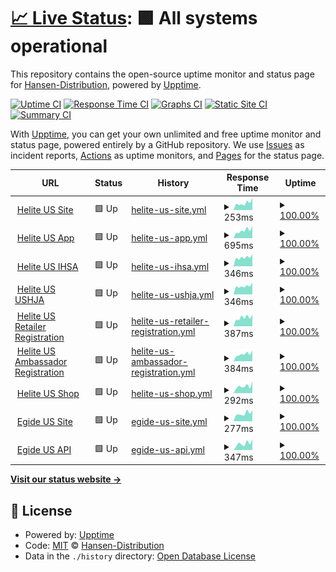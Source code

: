 # [📈 Live Status](https://hansen-distribution.github.io/upptime): <!--live status--> **🟩 All systems operational**

This repository contains the open-source uptime monitor and status page for [Hansen-Distribution](https://hansen-distribution.github.io/upptime), powered by [Upptime](https://github.com/upptime/upptime).

[![Uptime CI](https://github.com/Hansen-Distribution/upptime/workflows/Uptime%20CI/badge.svg)](https://github.com/Hansen-Distribution/upptime/actions?query=workflow%3A%22Uptime+CI%22)
[![Response Time CI](https://github.com/Hansen-Distribution/upptime/workflows/Response%20Time%20CI/badge.svg)](https://github.com/Hansen-Distribution/upptime/actions?query=workflow%3A%22Response+Time+CI%22)
[![Graphs CI](https://github.com/Hansen-Distribution/upptime/workflows/Graphs%20CI/badge.svg)](https://github.com/Hansen-Distribution/upptime/actions?query=workflow%3A%22Graphs+CI%22)
[![Static Site CI](https://github.com/Hansen-Distribution/upptime/workflows/Static%20Site%20CI/badge.svg)](https://github.com/Hansen-Distribution/upptime/actions?query=workflow%3A%22Static+Site+CI%22)
[![Summary CI](https://github.com/Hansen-Distribution/upptime/workflows/Summary%20CI/badge.svg)](https://github.com/Hansen-Distribution/upptime/actions?query=workflow%3A%22Summary+CI%22)

With [Upptime](https://upptime.js.org), you can get your own unlimited and free uptime monitor and status page, powered entirely by a GitHub repository. We use [Issues](https://github.com/Hansen-Distribution/upptime/issues) as incident reports, [Actions](https://github.com/Hansen-Distribution/upptime/actions) as uptime monitors, and [Pages](https://hansen-distribution.github.io/upptime/) for the status page.

<!--start: status pages-->
<!-- This summary is generated by Upptime (https://github.com/upptime/upptime) -->
<!-- Do not edit this manually, your changes will be overwritten -->
<!-- prettier-ignore -->
| URL | Status | History | Response Time | Uptime |
| --- | ------ | ------- | ------------- | ------ |
| <img alt="" src="https://icons.duckduckgo.com/ip3/www.heliteus.com.ico" height="13"> [Helite US Site](https://www.heliteus.com) | 🟩 Up | [helite-us-site.yml](https://github.com/Hansen-Distribution/upptime/commits/HEAD/history/helite-us-site.yml) | <details><summary><img alt="Response time graph" src="./graphs/helite-us-site/response-time-week.png" height="20"> 253ms</summary><br><a href="https://Hansen-Distribution.github.io/upptime/history/helite-us-site"><img alt="Response time 3351" src="https://img.shields.io/endpoint?url=https%3A%2F%2Fraw.githubusercontent.com%2FHansen-Distribution%2Fupptime%2FHEAD%2Fapi%2Fhelite-us-site%2Fresponse-time.json"></a><br><a href="https://Hansen-Distribution.github.io/upptime/history/helite-us-site"><img alt="24-hour response time 421" src="https://img.shields.io/endpoint?url=https%3A%2F%2Fraw.githubusercontent.com%2FHansen-Distribution%2Fupptime%2FHEAD%2Fapi%2Fhelite-us-site%2Fresponse-time-day.json"></a><br><a href="https://Hansen-Distribution.github.io/upptime/history/helite-us-site"><img alt="7-day response time 253" src="https://img.shields.io/endpoint?url=https%3A%2F%2Fraw.githubusercontent.com%2FHansen-Distribution%2Fupptime%2FHEAD%2Fapi%2Fhelite-us-site%2Fresponse-time-week.json"></a><br><a href="https://Hansen-Distribution.github.io/upptime/history/helite-us-site"><img alt="30-day response time 300" src="https://img.shields.io/endpoint?url=https%3A%2F%2Fraw.githubusercontent.com%2FHansen-Distribution%2Fupptime%2FHEAD%2Fapi%2Fhelite-us-site%2Fresponse-time-month.json"></a><br><a href="https://Hansen-Distribution.github.io/upptime/history/helite-us-site"><img alt="1-year response time 3135" src="https://img.shields.io/endpoint?url=https%3A%2F%2Fraw.githubusercontent.com%2FHansen-Distribution%2Fupptime%2FHEAD%2Fapi%2Fhelite-us-site%2Fresponse-time-year.json"></a></details> | <details><summary><a href="https://Hansen-Distribution.github.io/upptime/history/helite-us-site">100.00%</a></summary><a href="https://Hansen-Distribution.github.io/upptime/history/helite-us-site"><img alt="All-time uptime 98.59%" src="https://img.shields.io/endpoint?url=https%3A%2F%2Fraw.githubusercontent.com%2FHansen-Distribution%2Fupptime%2FHEAD%2Fapi%2Fhelite-us-site%2Fuptime.json"></a><br><a href="https://Hansen-Distribution.github.io/upptime/history/helite-us-site"><img alt="24-hour uptime 100.00%" src="https://img.shields.io/endpoint?url=https%3A%2F%2Fraw.githubusercontent.com%2FHansen-Distribution%2Fupptime%2FHEAD%2Fapi%2Fhelite-us-site%2Fuptime-day.json"></a><br><a href="https://Hansen-Distribution.github.io/upptime/history/helite-us-site"><img alt="7-day uptime 100.00%" src="https://img.shields.io/endpoint?url=https%3A%2F%2Fraw.githubusercontent.com%2FHansen-Distribution%2Fupptime%2FHEAD%2Fapi%2Fhelite-us-site%2Fuptime-week.json"></a><br><a href="https://Hansen-Distribution.github.io/upptime/history/helite-us-site"><img alt="30-day uptime 100.00%" src="https://img.shields.io/endpoint?url=https%3A%2F%2Fraw.githubusercontent.com%2FHansen-Distribution%2Fupptime%2FHEAD%2Fapi%2Fhelite-us-site%2Fuptime-month.json"></a><br><a href="https://Hansen-Distribution.github.io/upptime/history/helite-us-site"><img alt="1-year uptime 98.30%" src="https://img.shields.io/endpoint?url=https%3A%2F%2Fraw.githubusercontent.com%2FHansen-Distribution%2Fupptime%2FHEAD%2Fapi%2Fhelite-us-site%2Fuptime-year.json"></a></details>
| <img alt="" src="https://icons.duckduckgo.com/ip3/app.heliteus.com.ico" height="13"> [Helite US App](https://app.heliteus.com) | 🟩 Up | [helite-us-app.yml](https://github.com/Hansen-Distribution/upptime/commits/HEAD/history/helite-us-app.yml) | <details><summary><img alt="Response time graph" src="./graphs/helite-us-app/response-time-week.png" height="20"> 695ms</summary><br><a href="https://Hansen-Distribution.github.io/upptime/history/helite-us-app"><img alt="Response time 1027" src="https://img.shields.io/endpoint?url=https%3A%2F%2Fraw.githubusercontent.com%2FHansen-Distribution%2Fupptime%2FHEAD%2Fapi%2Fhelite-us-app%2Fresponse-time.json"></a><br><a href="https://Hansen-Distribution.github.io/upptime/history/helite-us-app"><img alt="24-hour response time 1351" src="https://img.shields.io/endpoint?url=https%3A%2F%2Fraw.githubusercontent.com%2FHansen-Distribution%2Fupptime%2FHEAD%2Fapi%2Fhelite-us-app%2Fresponse-time-day.json"></a><br><a href="https://Hansen-Distribution.github.io/upptime/history/helite-us-app"><img alt="7-day response time 695" src="https://img.shields.io/endpoint?url=https%3A%2F%2Fraw.githubusercontent.com%2FHansen-Distribution%2Fupptime%2FHEAD%2Fapi%2Fhelite-us-app%2Fresponse-time-week.json"></a><br><a href="https://Hansen-Distribution.github.io/upptime/history/helite-us-app"><img alt="30-day response time 663" src="https://img.shields.io/endpoint?url=https%3A%2F%2Fraw.githubusercontent.com%2FHansen-Distribution%2Fupptime%2FHEAD%2Fapi%2Fhelite-us-app%2Fresponse-time-month.json"></a><br><a href="https://Hansen-Distribution.github.io/upptime/history/helite-us-app"><img alt="1-year response time 1072" src="https://img.shields.io/endpoint?url=https%3A%2F%2Fraw.githubusercontent.com%2FHansen-Distribution%2Fupptime%2FHEAD%2Fapi%2Fhelite-us-app%2Fresponse-time-year.json"></a></details> | <details><summary><a href="https://Hansen-Distribution.github.io/upptime/history/helite-us-app">100.00%</a></summary><a href="https://Hansen-Distribution.github.io/upptime/history/helite-us-app"><img alt="All-time uptime 98.79%" src="https://img.shields.io/endpoint?url=https%3A%2F%2Fraw.githubusercontent.com%2FHansen-Distribution%2Fupptime%2FHEAD%2Fapi%2Fhelite-us-app%2Fuptime.json"></a><br><a href="https://Hansen-Distribution.github.io/upptime/history/helite-us-app"><img alt="24-hour uptime 100.00%" src="https://img.shields.io/endpoint?url=https%3A%2F%2Fraw.githubusercontent.com%2FHansen-Distribution%2Fupptime%2FHEAD%2Fapi%2Fhelite-us-app%2Fuptime-day.json"></a><br><a href="https://Hansen-Distribution.github.io/upptime/history/helite-us-app"><img alt="7-day uptime 100.00%" src="https://img.shields.io/endpoint?url=https%3A%2F%2Fraw.githubusercontent.com%2FHansen-Distribution%2Fupptime%2FHEAD%2Fapi%2Fhelite-us-app%2Fuptime-week.json"></a><br><a href="https://Hansen-Distribution.github.io/upptime/history/helite-us-app"><img alt="30-day uptime 100.00%" src="https://img.shields.io/endpoint?url=https%3A%2F%2Fraw.githubusercontent.com%2FHansen-Distribution%2Fupptime%2FHEAD%2Fapi%2Fhelite-us-app%2Fuptime-month.json"></a><br><a href="https://Hansen-Distribution.github.io/upptime/history/helite-us-app"><img alt="1-year uptime 98.29%" src="https://img.shields.io/endpoint?url=https%3A%2F%2Fraw.githubusercontent.com%2FHansen-Distribution%2Fupptime%2FHEAD%2Fapi%2Fhelite-us-app%2Fuptime-year.json"></a></details>
| <img alt="" src="https://icons.duckduckgo.com/ip3/sponsorship.heliteus.com.ico" height="13"> [Helite US IHSA](https://sponsorship.heliteus.com) | 🟩 Up | [helite-us-ihsa.yml](https://github.com/Hansen-Distribution/upptime/commits/HEAD/history/helite-us-ihsa.yml) | <details><summary><img alt="Response time graph" src="./graphs/helite-us-ihsa/response-time-week.png" height="20"> 346ms</summary><br><a href="https://Hansen-Distribution.github.io/upptime/history/helite-us-ihsa"><img alt="Response time 673" src="https://img.shields.io/endpoint?url=https%3A%2F%2Fraw.githubusercontent.com%2FHansen-Distribution%2Fupptime%2FHEAD%2Fapi%2Fhelite-us-ihsa%2Fresponse-time.json"></a><br><a href="https://Hansen-Distribution.github.io/upptime/history/helite-us-ihsa"><img alt="24-hour response time 511" src="https://img.shields.io/endpoint?url=https%3A%2F%2Fraw.githubusercontent.com%2FHansen-Distribution%2Fupptime%2FHEAD%2Fapi%2Fhelite-us-ihsa%2Fresponse-time-day.json"></a><br><a href="https://Hansen-Distribution.github.io/upptime/history/helite-us-ihsa"><img alt="7-day response time 346" src="https://img.shields.io/endpoint?url=https%3A%2F%2Fraw.githubusercontent.com%2FHansen-Distribution%2Fupptime%2FHEAD%2Fapi%2Fhelite-us-ihsa%2Fresponse-time-week.json"></a><br><a href="https://Hansen-Distribution.github.io/upptime/history/helite-us-ihsa"><img alt="30-day response time 426" src="https://img.shields.io/endpoint?url=https%3A%2F%2Fraw.githubusercontent.com%2FHansen-Distribution%2Fupptime%2FHEAD%2Fapi%2Fhelite-us-ihsa%2Fresponse-time-month.json"></a><br><a href="https://Hansen-Distribution.github.io/upptime/history/helite-us-ihsa"><img alt="1-year response time 709" src="https://img.shields.io/endpoint?url=https%3A%2F%2Fraw.githubusercontent.com%2FHansen-Distribution%2Fupptime%2FHEAD%2Fapi%2Fhelite-us-ihsa%2Fresponse-time-year.json"></a></details> | <details><summary><a href="https://Hansen-Distribution.github.io/upptime/history/helite-us-ihsa">100.00%</a></summary><a href="https://Hansen-Distribution.github.io/upptime/history/helite-us-ihsa"><img alt="All-time uptime 98.82%" src="https://img.shields.io/endpoint?url=https%3A%2F%2Fraw.githubusercontent.com%2FHansen-Distribution%2Fupptime%2FHEAD%2Fapi%2Fhelite-us-ihsa%2Fuptime.json"></a><br><a href="https://Hansen-Distribution.github.io/upptime/history/helite-us-ihsa"><img alt="24-hour uptime 100.00%" src="https://img.shields.io/endpoint?url=https%3A%2F%2Fraw.githubusercontent.com%2FHansen-Distribution%2Fupptime%2FHEAD%2Fapi%2Fhelite-us-ihsa%2Fuptime-day.json"></a><br><a href="https://Hansen-Distribution.github.io/upptime/history/helite-us-ihsa"><img alt="7-day uptime 100.00%" src="https://img.shields.io/endpoint?url=https%3A%2F%2Fraw.githubusercontent.com%2FHansen-Distribution%2Fupptime%2FHEAD%2Fapi%2Fhelite-us-ihsa%2Fuptime-week.json"></a><br><a href="https://Hansen-Distribution.github.io/upptime/history/helite-us-ihsa"><img alt="30-day uptime 100.00%" src="https://img.shields.io/endpoint?url=https%3A%2F%2Fraw.githubusercontent.com%2FHansen-Distribution%2Fupptime%2FHEAD%2Fapi%2Fhelite-us-ihsa%2Fuptime-month.json"></a><br><a href="https://Hansen-Distribution.github.io/upptime/history/helite-us-ihsa"><img alt="1-year uptime 98.31%" src="https://img.shields.io/endpoint?url=https%3A%2F%2Fraw.githubusercontent.com%2FHansen-Distribution%2Fupptime%2FHEAD%2Fapi%2Fhelite-us-ihsa%2Fuptime-year.json"></a></details>
| <img alt="" src="https://icons.duckduckgo.com/ip3/ushja.heliteus.com.ico" height="13"> [Helite US USHJA](https://ushja.heliteus.com) | 🟩 Up | [helite-us-ushja.yml](https://github.com/Hansen-Distribution/upptime/commits/HEAD/history/helite-us-ushja.yml) | <details><summary><img alt="Response time graph" src="./graphs/helite-us-ushja/response-time-week.png" height="20"> 346ms</summary><br><a href="https://Hansen-Distribution.github.io/upptime/history/helite-us-ushja"><img alt="Response time 667" src="https://img.shields.io/endpoint?url=https%3A%2F%2Fraw.githubusercontent.com%2FHansen-Distribution%2Fupptime%2FHEAD%2Fapi%2Fhelite-us-ushja%2Fresponse-time.json"></a><br><a href="https://Hansen-Distribution.github.io/upptime/history/helite-us-ushja"><img alt="24-hour response time 425" src="https://img.shields.io/endpoint?url=https%3A%2F%2Fraw.githubusercontent.com%2FHansen-Distribution%2Fupptime%2FHEAD%2Fapi%2Fhelite-us-ushja%2Fresponse-time-day.json"></a><br><a href="https://Hansen-Distribution.github.io/upptime/history/helite-us-ushja"><img alt="7-day response time 346" src="https://img.shields.io/endpoint?url=https%3A%2F%2Fraw.githubusercontent.com%2FHansen-Distribution%2Fupptime%2FHEAD%2Fapi%2Fhelite-us-ushja%2Fresponse-time-week.json"></a><br><a href="https://Hansen-Distribution.github.io/upptime/history/helite-us-ushja"><img alt="30-day response time 411" src="https://img.shields.io/endpoint?url=https%3A%2F%2Fraw.githubusercontent.com%2FHansen-Distribution%2Fupptime%2FHEAD%2Fapi%2Fhelite-us-ushja%2Fresponse-time-month.json"></a><br><a href="https://Hansen-Distribution.github.io/upptime/history/helite-us-ushja"><img alt="1-year response time 644" src="https://img.shields.io/endpoint?url=https%3A%2F%2Fraw.githubusercontent.com%2FHansen-Distribution%2Fupptime%2FHEAD%2Fapi%2Fhelite-us-ushja%2Fresponse-time-year.json"></a></details> | <details><summary><a href="https://Hansen-Distribution.github.io/upptime/history/helite-us-ushja">100.00%</a></summary><a href="https://Hansen-Distribution.github.io/upptime/history/helite-us-ushja"><img alt="All-time uptime 98.83%" src="https://img.shields.io/endpoint?url=https%3A%2F%2Fraw.githubusercontent.com%2FHansen-Distribution%2Fupptime%2FHEAD%2Fapi%2Fhelite-us-ushja%2Fuptime.json"></a><br><a href="https://Hansen-Distribution.github.io/upptime/history/helite-us-ushja"><img alt="24-hour uptime 100.00%" src="https://img.shields.io/endpoint?url=https%3A%2F%2Fraw.githubusercontent.com%2FHansen-Distribution%2Fupptime%2FHEAD%2Fapi%2Fhelite-us-ushja%2Fuptime-day.json"></a><br><a href="https://Hansen-Distribution.github.io/upptime/history/helite-us-ushja"><img alt="7-day uptime 100.00%" src="https://img.shields.io/endpoint?url=https%3A%2F%2Fraw.githubusercontent.com%2FHansen-Distribution%2Fupptime%2FHEAD%2Fapi%2Fhelite-us-ushja%2Fuptime-week.json"></a><br><a href="https://Hansen-Distribution.github.io/upptime/history/helite-us-ushja"><img alt="30-day uptime 100.00%" src="https://img.shields.io/endpoint?url=https%3A%2F%2Fraw.githubusercontent.com%2FHansen-Distribution%2Fupptime%2FHEAD%2Fapi%2Fhelite-us-ushja%2Fuptime-month.json"></a><br><a href="https://Hansen-Distribution.github.io/upptime/history/helite-us-ushja"><img alt="1-year uptime 98.33%" src="https://img.shields.io/endpoint?url=https%3A%2F%2Fraw.githubusercontent.com%2FHansen-Distribution%2Fupptime%2FHEAD%2Fapi%2Fhelite-us-ushja%2Fuptime-year.json"></a></details>
| <img alt="" src="https://icons.duckduckgo.com/ip3/retailer.heliteus.com.ico" height="13"> [Helite US Retailer Registration](https://retailer.heliteus.com) | 🟩 Up | [helite-us-retailer-registration.yml](https://github.com/Hansen-Distribution/upptime/commits/HEAD/history/helite-us-retailer-registration.yml) | <details><summary><img alt="Response time graph" src="./graphs/helite-us-retailer-registration/response-time-week.png" height="20"> 387ms</summary><br><a href="https://Hansen-Distribution.github.io/upptime/history/helite-us-retailer-registration"><img alt="Response time 663" src="https://img.shields.io/endpoint?url=https%3A%2F%2Fraw.githubusercontent.com%2FHansen-Distribution%2Fupptime%2FHEAD%2Fapi%2Fhelite-us-retailer-registration%2Fresponse-time.json"></a><br><a href="https://Hansen-Distribution.github.io/upptime/history/helite-us-retailer-registration"><img alt="24-hour response time 543" src="https://img.shields.io/endpoint?url=https%3A%2F%2Fraw.githubusercontent.com%2FHansen-Distribution%2Fupptime%2FHEAD%2Fapi%2Fhelite-us-retailer-registration%2Fresponse-time-day.json"></a><br><a href="https://Hansen-Distribution.github.io/upptime/history/helite-us-retailer-registration"><img alt="7-day response time 387" src="https://img.shields.io/endpoint?url=https%3A%2F%2Fraw.githubusercontent.com%2FHansen-Distribution%2Fupptime%2FHEAD%2Fapi%2Fhelite-us-retailer-registration%2Fresponse-time-week.json"></a><br><a href="https://Hansen-Distribution.github.io/upptime/history/helite-us-retailer-registration"><img alt="30-day response time 452" src="https://img.shields.io/endpoint?url=https%3A%2F%2Fraw.githubusercontent.com%2FHansen-Distribution%2Fupptime%2FHEAD%2Fapi%2Fhelite-us-retailer-registration%2Fresponse-time-month.json"></a><br><a href="https://Hansen-Distribution.github.io/upptime/history/helite-us-retailer-registration"><img alt="1-year response time 656" src="https://img.shields.io/endpoint?url=https%3A%2F%2Fraw.githubusercontent.com%2FHansen-Distribution%2Fupptime%2FHEAD%2Fapi%2Fhelite-us-retailer-registration%2Fresponse-time-year.json"></a></details> | <details><summary><a href="https://Hansen-Distribution.github.io/upptime/history/helite-us-retailer-registration">100.00%</a></summary><a href="https://Hansen-Distribution.github.io/upptime/history/helite-us-retailer-registration"><img alt="All-time uptime 98.84%" src="https://img.shields.io/endpoint?url=https%3A%2F%2Fraw.githubusercontent.com%2FHansen-Distribution%2Fupptime%2FHEAD%2Fapi%2Fhelite-us-retailer-registration%2Fuptime.json"></a><br><a href="https://Hansen-Distribution.github.io/upptime/history/helite-us-retailer-registration"><img alt="24-hour uptime 100.00%" src="https://img.shields.io/endpoint?url=https%3A%2F%2Fraw.githubusercontent.com%2FHansen-Distribution%2Fupptime%2FHEAD%2Fapi%2Fhelite-us-retailer-registration%2Fuptime-day.json"></a><br><a href="https://Hansen-Distribution.github.io/upptime/history/helite-us-retailer-registration"><img alt="7-day uptime 100.00%" src="https://img.shields.io/endpoint?url=https%3A%2F%2Fraw.githubusercontent.com%2FHansen-Distribution%2Fupptime%2FHEAD%2Fapi%2Fhelite-us-retailer-registration%2Fuptime-week.json"></a><br><a href="https://Hansen-Distribution.github.io/upptime/history/helite-us-retailer-registration"><img alt="30-day uptime 100.00%" src="https://img.shields.io/endpoint?url=https%3A%2F%2Fraw.githubusercontent.com%2FHansen-Distribution%2Fupptime%2FHEAD%2Fapi%2Fhelite-us-retailer-registration%2Fuptime-month.json"></a><br><a href="https://Hansen-Distribution.github.io/upptime/history/helite-us-retailer-registration"><img alt="1-year uptime 98.33%" src="https://img.shields.io/endpoint?url=https%3A%2F%2Fraw.githubusercontent.com%2FHansen-Distribution%2Fupptime%2FHEAD%2Fapi%2Fhelite-us-retailer-registration%2Fuptime-year.json"></a></details>
| <img alt="" src="https://icons.duckduckgo.com/ip3/ambassador.heliteus.com.ico" height="13"> [Helite US Ambassador Registration](https://ambassador.heliteus.com) | 🟩 Up | [helite-us-ambassador-registration.yml](https://github.com/Hansen-Distribution/upptime/commits/HEAD/history/helite-us-ambassador-registration.yml) | <details><summary><img alt="Response time graph" src="./graphs/helite-us-ambassador-registration/response-time-week.png" height="20"> 384ms</summary><br><a href="https://Hansen-Distribution.github.io/upptime/history/helite-us-ambassador-registration"><img alt="Response time 627" src="https://img.shields.io/endpoint?url=https%3A%2F%2Fraw.githubusercontent.com%2FHansen-Distribution%2Fupptime%2FHEAD%2Fapi%2Fhelite-us-ambassador-registration%2Fresponse-time.json"></a><br><a href="https://Hansen-Distribution.github.io/upptime/history/helite-us-ambassador-registration"><img alt="24-hour response time 509" src="https://img.shields.io/endpoint?url=https%3A%2F%2Fraw.githubusercontent.com%2FHansen-Distribution%2Fupptime%2FHEAD%2Fapi%2Fhelite-us-ambassador-registration%2Fresponse-time-day.json"></a><br><a href="https://Hansen-Distribution.github.io/upptime/history/helite-us-ambassador-registration"><img alt="7-day response time 384" src="https://img.shields.io/endpoint?url=https%3A%2F%2Fraw.githubusercontent.com%2FHansen-Distribution%2Fupptime%2FHEAD%2Fapi%2Fhelite-us-ambassador-registration%2Fresponse-time-week.json"></a><br><a href="https://Hansen-Distribution.github.io/upptime/history/helite-us-ambassador-registration"><img alt="30-day response time 422" src="https://img.shields.io/endpoint?url=https%3A%2F%2Fraw.githubusercontent.com%2FHansen-Distribution%2Fupptime%2FHEAD%2Fapi%2Fhelite-us-ambassador-registration%2Fresponse-time-month.json"></a><br><a href="https://Hansen-Distribution.github.io/upptime/history/helite-us-ambassador-registration"><img alt="1-year response time 613" src="https://img.shields.io/endpoint?url=https%3A%2F%2Fraw.githubusercontent.com%2FHansen-Distribution%2Fupptime%2FHEAD%2Fapi%2Fhelite-us-ambassador-registration%2Fresponse-time-year.json"></a></details> | <details><summary><a href="https://Hansen-Distribution.github.io/upptime/history/helite-us-ambassador-registration">100.00%</a></summary><a href="https://Hansen-Distribution.github.io/upptime/history/helite-us-ambassador-registration"><img alt="All-time uptime 98.85%" src="https://img.shields.io/endpoint?url=https%3A%2F%2Fraw.githubusercontent.com%2FHansen-Distribution%2Fupptime%2FHEAD%2Fapi%2Fhelite-us-ambassador-registration%2Fuptime.json"></a><br><a href="https://Hansen-Distribution.github.io/upptime/history/helite-us-ambassador-registration"><img alt="24-hour uptime 100.00%" src="https://img.shields.io/endpoint?url=https%3A%2F%2Fraw.githubusercontent.com%2FHansen-Distribution%2Fupptime%2FHEAD%2Fapi%2Fhelite-us-ambassador-registration%2Fuptime-day.json"></a><br><a href="https://Hansen-Distribution.github.io/upptime/history/helite-us-ambassador-registration"><img alt="7-day uptime 100.00%" src="https://img.shields.io/endpoint?url=https%3A%2F%2Fraw.githubusercontent.com%2FHansen-Distribution%2Fupptime%2FHEAD%2Fapi%2Fhelite-us-ambassador-registration%2Fuptime-week.json"></a><br><a href="https://Hansen-Distribution.github.io/upptime/history/helite-us-ambassador-registration"><img alt="30-day uptime 100.00%" src="https://img.shields.io/endpoint?url=https%3A%2F%2Fraw.githubusercontent.com%2FHansen-Distribution%2Fupptime%2FHEAD%2Fapi%2Fhelite-us-ambassador-registration%2Fuptime-month.json"></a><br><a href="https://Hansen-Distribution.github.io/upptime/history/helite-us-ambassador-registration"><img alt="1-year uptime 98.34%" src="https://img.shields.io/endpoint?url=https%3A%2F%2Fraw.githubusercontent.com%2FHansen-Distribution%2Fupptime%2FHEAD%2Fapi%2Fhelite-us-ambassador-registration%2Fuptime-year.json"></a></details>
| <img alt="" src="https://icons.duckduckgo.com/ip3/shop.heliteus.com.ico" height="13"> [Helite US Shop](https://shop.heliteus.com) | 🟩 Up | [helite-us-shop.yml](https://github.com/Hansen-Distribution/upptime/commits/HEAD/history/helite-us-shop.yml) | <details><summary><img alt="Response time graph" src="./graphs/helite-us-shop/response-time-week.png" height="20"> 292ms</summary><br><a href="https://Hansen-Distribution.github.io/upptime/history/helite-us-shop"><img alt="Response time 678" src="https://img.shields.io/endpoint?url=https%3A%2F%2Fraw.githubusercontent.com%2FHansen-Distribution%2Fupptime%2FHEAD%2Fapi%2Fhelite-us-shop%2Fresponse-time.json"></a><br><a href="https://Hansen-Distribution.github.io/upptime/history/helite-us-shop"><img alt="24-hour response time 460" src="https://img.shields.io/endpoint?url=https%3A%2F%2Fraw.githubusercontent.com%2FHansen-Distribution%2Fupptime%2FHEAD%2Fapi%2Fhelite-us-shop%2Fresponse-time-day.json"></a><br><a href="https://Hansen-Distribution.github.io/upptime/history/helite-us-shop"><img alt="7-day response time 292" src="https://img.shields.io/endpoint?url=https%3A%2F%2Fraw.githubusercontent.com%2FHansen-Distribution%2Fupptime%2FHEAD%2Fapi%2Fhelite-us-shop%2Fresponse-time-week.json"></a><br><a href="https://Hansen-Distribution.github.io/upptime/history/helite-us-shop"><img alt="30-day response time 330" src="https://img.shields.io/endpoint?url=https%3A%2F%2Fraw.githubusercontent.com%2FHansen-Distribution%2Fupptime%2FHEAD%2Fapi%2Fhelite-us-shop%2Fresponse-time-month.json"></a><br><a href="https://Hansen-Distribution.github.io/upptime/history/helite-us-shop"><img alt="1-year response time 339" src="https://img.shields.io/endpoint?url=https%3A%2F%2Fraw.githubusercontent.com%2FHansen-Distribution%2Fupptime%2FHEAD%2Fapi%2Fhelite-us-shop%2Fresponse-time-year.json"></a></details> | <details><summary><a href="https://Hansen-Distribution.github.io/upptime/history/helite-us-shop">100.00%</a></summary><a href="https://Hansen-Distribution.github.io/upptime/history/helite-us-shop"><img alt="All-time uptime 98.87%" src="https://img.shields.io/endpoint?url=https%3A%2F%2Fraw.githubusercontent.com%2FHansen-Distribution%2Fupptime%2FHEAD%2Fapi%2Fhelite-us-shop%2Fuptime.json"></a><br><a href="https://Hansen-Distribution.github.io/upptime/history/helite-us-shop"><img alt="24-hour uptime 100.00%" src="https://img.shields.io/endpoint?url=https%3A%2F%2Fraw.githubusercontent.com%2FHansen-Distribution%2Fupptime%2FHEAD%2Fapi%2Fhelite-us-shop%2Fuptime-day.json"></a><br><a href="https://Hansen-Distribution.github.io/upptime/history/helite-us-shop"><img alt="7-day uptime 100.00%" src="https://img.shields.io/endpoint?url=https%3A%2F%2Fraw.githubusercontent.com%2FHansen-Distribution%2Fupptime%2FHEAD%2Fapi%2Fhelite-us-shop%2Fuptime-week.json"></a><br><a href="https://Hansen-Distribution.github.io/upptime/history/helite-us-shop"><img alt="30-day uptime 100.00%" src="https://img.shields.io/endpoint?url=https%3A%2F%2Fraw.githubusercontent.com%2FHansen-Distribution%2Fupptime%2FHEAD%2Fapi%2Fhelite-us-shop%2Fuptime-month.json"></a><br><a href="https://Hansen-Distribution.github.io/upptime/history/helite-us-shop"><img alt="1-year uptime 98.37%" src="https://img.shields.io/endpoint?url=https%3A%2F%2Fraw.githubusercontent.com%2FHansen-Distribution%2Fupptime%2FHEAD%2Fapi%2Fhelite-us-shop%2Fuptime-year.json"></a></details>
| <img alt="" src="https://icons.duckduckgo.com/ip3/www.egideus.com.ico" height="13"> [Egide US Site](https://www.egideus.com) | 🟩 Up | [egide-us-site.yml](https://github.com/Hansen-Distribution/upptime/commits/HEAD/history/egide-us-site.yml) | <details><summary><img alt="Response time graph" src="./graphs/egide-us-site/response-time-week.png" height="20"> 277ms</summary><br><a href="https://Hansen-Distribution.github.io/upptime/history/egide-us-site"><img alt="Response time 735" src="https://img.shields.io/endpoint?url=https%3A%2F%2Fraw.githubusercontent.com%2FHansen-Distribution%2Fupptime%2FHEAD%2Fapi%2Fegide-us-site%2Fresponse-time.json"></a><br><a href="https://Hansen-Distribution.github.io/upptime/history/egide-us-site"><img alt="24-hour response time 410" src="https://img.shields.io/endpoint?url=https%3A%2F%2Fraw.githubusercontent.com%2FHansen-Distribution%2Fupptime%2FHEAD%2Fapi%2Fegide-us-site%2Fresponse-time-day.json"></a><br><a href="https://Hansen-Distribution.github.io/upptime/history/egide-us-site"><img alt="7-day response time 277" src="https://img.shields.io/endpoint?url=https%3A%2F%2Fraw.githubusercontent.com%2FHansen-Distribution%2Fupptime%2FHEAD%2Fapi%2Fegide-us-site%2Fresponse-time-week.json"></a><br><a href="https://Hansen-Distribution.github.io/upptime/history/egide-us-site"><img alt="30-day response time 304" src="https://img.shields.io/endpoint?url=https%3A%2F%2Fraw.githubusercontent.com%2FHansen-Distribution%2Fupptime%2FHEAD%2Fapi%2Fegide-us-site%2Fresponse-time-month.json"></a><br><a href="https://Hansen-Distribution.github.io/upptime/history/egide-us-site"><img alt="1-year response time 680" src="https://img.shields.io/endpoint?url=https%3A%2F%2Fraw.githubusercontent.com%2FHansen-Distribution%2Fupptime%2FHEAD%2Fapi%2Fegide-us-site%2Fresponse-time-year.json"></a></details> | <details><summary><a href="https://Hansen-Distribution.github.io/upptime/history/egide-us-site">100.00%</a></summary><a href="https://Hansen-Distribution.github.io/upptime/history/egide-us-site"><img alt="All-time uptime 99.92%" src="https://img.shields.io/endpoint?url=https%3A%2F%2Fraw.githubusercontent.com%2FHansen-Distribution%2Fupptime%2FHEAD%2Fapi%2Fegide-us-site%2Fuptime.json"></a><br><a href="https://Hansen-Distribution.github.io/upptime/history/egide-us-site"><img alt="24-hour uptime 100.00%" src="https://img.shields.io/endpoint?url=https%3A%2F%2Fraw.githubusercontent.com%2FHansen-Distribution%2Fupptime%2FHEAD%2Fapi%2Fegide-us-site%2Fuptime-day.json"></a><br><a href="https://Hansen-Distribution.github.io/upptime/history/egide-us-site"><img alt="7-day uptime 100.00%" src="https://img.shields.io/endpoint?url=https%3A%2F%2Fraw.githubusercontent.com%2FHansen-Distribution%2Fupptime%2FHEAD%2Fapi%2Fegide-us-site%2Fuptime-week.json"></a><br><a href="https://Hansen-Distribution.github.io/upptime/history/egide-us-site"><img alt="30-day uptime 100.00%" src="https://img.shields.io/endpoint?url=https%3A%2F%2Fraw.githubusercontent.com%2FHansen-Distribution%2Fupptime%2FHEAD%2Fapi%2Fegide-us-site%2Fuptime-month.json"></a><br><a href="https://Hansen-Distribution.github.io/upptime/history/egide-us-site"><img alt="1-year uptime 100.00%" src="https://img.shields.io/endpoint?url=https%3A%2F%2Fraw.githubusercontent.com%2FHansen-Distribution%2Fupptime%2FHEAD%2Fapi%2Fegide-us-site%2Fuptime-year.json"></a></details>
| <img alt="" src="https://icons.duckduckgo.com/ip3/api.egideus.com.ico" height="13"> [Egide US API](https://api.egideus.com) | 🟩 Up | [egide-us-api.yml](https://github.com/Hansen-Distribution/upptime/commits/HEAD/history/egide-us-api.yml) | <details><summary><img alt="Response time graph" src="./graphs/egide-us-api/response-time-week.png" height="20"> 347ms</summary><br><a href="https://Hansen-Distribution.github.io/upptime/history/egide-us-api"><img alt="Response time 367" src="https://img.shields.io/endpoint?url=https%3A%2F%2Fraw.githubusercontent.com%2FHansen-Distribution%2Fupptime%2FHEAD%2Fapi%2Fegide-us-api%2Fresponse-time.json"></a><br><a href="https://Hansen-Distribution.github.io/upptime/history/egide-us-api"><img alt="24-hour response time 427" src="https://img.shields.io/endpoint?url=https%3A%2F%2Fraw.githubusercontent.com%2FHansen-Distribution%2Fupptime%2FHEAD%2Fapi%2Fegide-us-api%2Fresponse-time-day.json"></a><br><a href="https://Hansen-Distribution.github.io/upptime/history/egide-us-api"><img alt="7-day response time 347" src="https://img.shields.io/endpoint?url=https%3A%2F%2Fraw.githubusercontent.com%2FHansen-Distribution%2Fupptime%2FHEAD%2Fapi%2Fegide-us-api%2Fresponse-time-week.json"></a><br><a href="https://Hansen-Distribution.github.io/upptime/history/egide-us-api"><img alt="30-day response time 360" src="https://img.shields.io/endpoint?url=https%3A%2F%2Fraw.githubusercontent.com%2FHansen-Distribution%2Fupptime%2FHEAD%2Fapi%2Fegide-us-api%2Fresponse-time-month.json"></a><br><a href="https://Hansen-Distribution.github.io/upptime/history/egide-us-api"><img alt="1-year response time 370" src="https://img.shields.io/endpoint?url=https%3A%2F%2Fraw.githubusercontent.com%2FHansen-Distribution%2Fupptime%2FHEAD%2Fapi%2Fegide-us-api%2Fresponse-time-year.json"></a></details> | <details><summary><a href="https://Hansen-Distribution.github.io/upptime/history/egide-us-api">100.00%</a></summary><a href="https://Hansen-Distribution.github.io/upptime/history/egide-us-api"><img alt="All-time uptime 99.93%" src="https://img.shields.io/endpoint?url=https%3A%2F%2Fraw.githubusercontent.com%2FHansen-Distribution%2Fupptime%2FHEAD%2Fapi%2Fegide-us-api%2Fuptime.json"></a><br><a href="https://Hansen-Distribution.github.io/upptime/history/egide-us-api"><img alt="24-hour uptime 100.00%" src="https://img.shields.io/endpoint?url=https%3A%2F%2Fraw.githubusercontent.com%2FHansen-Distribution%2Fupptime%2FHEAD%2Fapi%2Fegide-us-api%2Fuptime-day.json"></a><br><a href="https://Hansen-Distribution.github.io/upptime/history/egide-us-api"><img alt="7-day uptime 100.00%" src="https://img.shields.io/endpoint?url=https%3A%2F%2Fraw.githubusercontent.com%2FHansen-Distribution%2Fupptime%2FHEAD%2Fapi%2Fegide-us-api%2Fuptime-week.json"></a><br><a href="https://Hansen-Distribution.github.io/upptime/history/egide-us-api"><img alt="30-day uptime 100.00%" src="https://img.shields.io/endpoint?url=https%3A%2F%2Fraw.githubusercontent.com%2FHansen-Distribution%2Fupptime%2FHEAD%2Fapi%2Fegide-us-api%2Fuptime-month.json"></a><br><a href="https://Hansen-Distribution.github.io/upptime/history/egide-us-api"><img alt="1-year uptime 99.99%" src="https://img.shields.io/endpoint?url=https%3A%2F%2Fraw.githubusercontent.com%2FHansen-Distribution%2Fupptime%2FHEAD%2Fapi%2Fegide-us-api%2Fuptime-year.json"></a></details>

<!--end: status pages-->

[**Visit our status website →**](https://hansen-distribution.github.io/upptime/)

## 📄 License

- Powered by: [Upptime](https://github.com/upptime/upptime)
- Code: [MIT](./LICENSE) © [Hansen-Distribution](https://hansen-distribution.github.io/upptime/)
- Data in the `./history` directory: [Open Database License](https://opendatacommons.org/licenses/odbl/1-0/)

